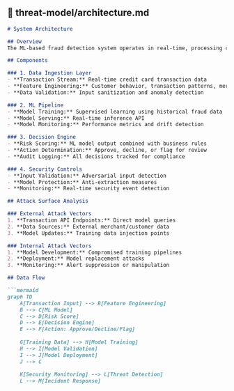 ## **📁 threat-model/architecture.md**
```markdown
# System Architecture

## Overview
The ML-based fraud detection system operates in real-time, processing credit card transactions and assigning risk scores to determine if transactions should be approved, declined, or flagged for manual review.

## Components

### 1. Data Ingestion Layer
- **Transaction Stream:** Real-time credit card transaction data
- **Feature Engineering:** Customer behavior, transaction patterns, merchant data
- **Data Validation:** Input sanitization and anomaly detection

### 2. ML Pipeline
- **Model Training:** Supervised learning using historical fraud data
- **Model Serving:** Real-time inference API
- **Model Monitoring:** Performance metrics and drift detection

### 3. Decision Engine
- **Risk Scoring:** ML model output combined with business rules
- **Action Determination:** Approve, decline, or flag for review
- **Audit Logging:** All decisions tracked for compliance

### 4. Security Controls
- **Input Validation:** Adversarial input detection
- **Model Protection:** Anti-extraction measures
- **Monitoring:** Real-time security event detection

## Attack Surface Analysis

### External Attack Vectors
1. **Transaction API Endpoints:** Direct model queries
2. **Data Sources:** External merchant/customer data
3. **Model Updates:** Training data injection points

### Internal Attack Vectors
1. **Model Development:** Compromised training pipelines
2. **Deployment:** Model replacement attacks
3. **Monitoring:** Alert suppression or manipulation

## Data Flow

```mermaid
graph TD
    A[Transaction Input] --> B[Feature Engineering]
    B --> C[ML Model]
    C --> D[Risk Score]
    D --> E[Decision Engine]
    E --> F[Action: Approve/Decline/Flag]
    
    G[Training Data] --> H[Model Training]
    H --> I[Model Validation]
    I --> J[Model Deployment]
    J --> C
    
    K[Security Monitoring] --> L[Threat Detection]
    L --> M[Incident Response]